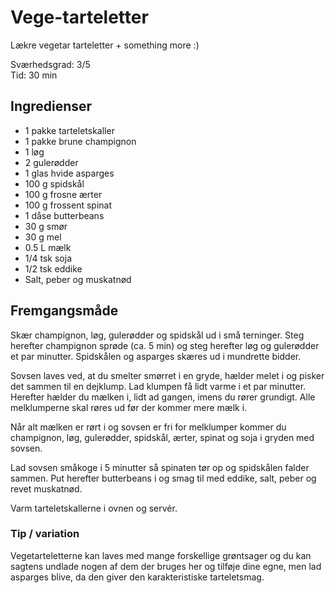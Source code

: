 # Vege-tarteletter

Lækre vegetar tarteletter + something more :)


Sværhedsgrad: 3/5  
Tid: 30 min

## Ingredienser
 - 1 pakke tarteletskaller
 - 1 pakke brune champignon
 - 1 løg
 - 2 gulerødder
 - 1 glas hvide asparges
 - 100 g spidskål
 - 100 g frosne ærter
 - 100 g frossent spinat
 - 1 dåse butterbeans
 - 30 g smør
 - 30 g mel
 - 0.5 L mælk
 - 1/4 tsk soja
 - 1/2 tsk eddike
 - Salt, peber og muskatnød

## Fremgangsmåde
Skær champignon, løg, gulerødder og spidskål ud i små terninger.
Steg herefter champignon sprøde (ca. 5 min) og steg herefter løg og gulerødder et par minutter.
Spidskålen og asparges skæres ud i mundrette bidder. 

Sovsen laves ved, at du smelter smørret i en gryde, hælder melet i og pisker det sammen til en dejklump. Lad klumpen få lidt varme i et par minutter. 
Herefter hælder du mælken i, lidt ad gangen, imens du rører grundigt. Alle melklumperne skal røres ud før der kommer mere mælk i. 

Når alt mælken er rørt i og sovsen er fri for melklumper kommer du champignon, løg, gulerødder, spidskål, ærter, spinat og soja i gryden med sovsen.

Lad sovsen småkoge i 5 minutter så spinaten tør op og spidskålen falder sammen.
Put herefter butterbeans i og smag til med eddike, salt, peber og revet muskatnød.

Varm tarteletskallerne i ovnen og servér.

### Tip / variation
Vegetarteletterne kan laves med mange forskellige grøntsager og du kan sagtens undlade nogen af dem der bruges her og tilføje dine egne, men lad asparges blive, da den giver den karakteristiske tarteletsmag.